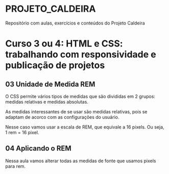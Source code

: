 # PROJETO_CALDEIRA
 Repositório com aulas, exercícios e conteúdos do Projeto Caldeira


 # Curso 3 ou 4:  HTML e CSS: trabalhando com responsividade e publicação de projetos

## 03 Unidade de Medida REM
O CSS permite vários tipos de medidas que são divididas em 2 grupos: medidas relativas e medidas absolutas.

As medidas interessantes de se usar são medidas relativas, pois se adaptam de acorco com as configurações do usuário.

Nesse caso vamos usar a escala de REM, que equivale a 16 pixels. Ou seja, 1 rem = 16 pixel.

## 04 Aplicando o REM

Nessa aula vamos alterar todas as medidas de fonte que usamos pixels para rem.